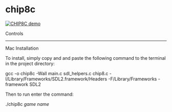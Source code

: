 # chip8c

[![CHIP8C demo](https://img.youtube.com/vi/av1oQvbHOi4/0.jpg)](https://youtu.be/av1oQvbHOi4)

Controls

--------------------------------------------


Mac Installation

To install, simply copy and and paste the following command to the terminal in the project directory:

gcc -o chip8c -Wall main.c sdl_helpers.c chip8.c -I/Library/Frameworks/SDL2.framework/Headers -F/Library/Frameworks -framework SDL2

Then to run enter the command:

./chip8c *game name*
